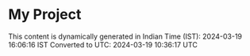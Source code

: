 # My Project

This content is dynamically generated in Indian Time (IST): 2024-03-19 16:06:16 IST
Converted to UTC: 2024-03-19 10:36:17 UTC
